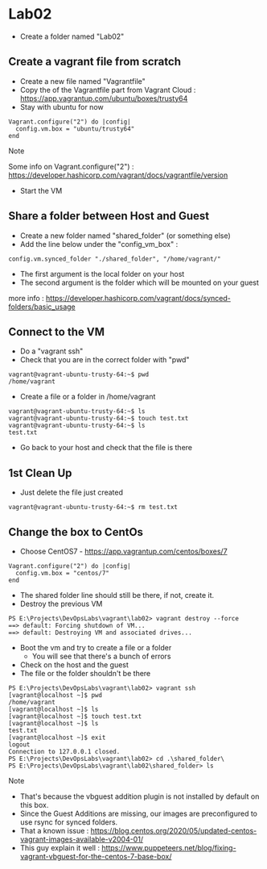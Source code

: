 # Lab02

* Create a folder named "Lab02"

## Create a vagrant file from scratch

* Create a new file named "Vagrantfile"
* Copy the of the Vagrantfile part from Vagrant Cloud : https://app.vagrantup.com/ubuntu/boxes/trusty64
* Stay with ubuntu for now
```
Vagrant.configure("2") do |config|
  config.vm.box = "ubuntu/trusty64"
end
```
> [!NOTE]
> Some info on Vagrant.configure("2") : https://developer.hashicorp.com/vagrant/docs/vagrantfile/version
* Start the VM

## Share a folder between Host and Guest
* Create a new folder named "shared_folder" (or something else)
* Add the line below under the "config_vm_box" :
```
config.vm.synced_folder "./shared_folder", "/home/vagrant/"
```
  * The first argument is the local folder on your host
  * The second argument is the folder which will be mounted on your guest

more info : https://developer.hashicorp.com/vagrant/docs/synced-folders/basic_usage

## Connect to the VM
* Do a "vagrant ssh"
* Check that you are in the correct folder with "pwd"
```
vagrant@vagrant-ubuntu-trusty-64:~$ pwd
/home/vagrant
```
* Create a file or a folder in /home/vagrant
```
vagrant@vagrant-ubuntu-trusty-64:~$ ls
vagrant@vagrant-ubuntu-trusty-64:~$ touch test.txt
vagrant@vagrant-ubuntu-trusty-64:~$ ls
test.txt
```
* Go back to your host and check that the file is there

## 1st Clean Up
* Just delete the file just created
```
vagrant@vagrant-ubuntu-trusty-64:~$ rm test.txt
```

## Change the box to CentOs
* Choose CentOS7 - https://app.vagrantup.com/centos/boxes/7
```
Vagrant.configure("2") do |config|
  config.vm.box = "centos/7"
end
```
* The shared folder line should still be there, if not, create it.
* Destroy the previous VM
```
PS E:\Projects\DevOpsLabs\vagrant\lab02> vagrant destroy --force
==> default: Forcing shutdown of VM...
==> default: Destroying VM and associated drives...
```
* Boot the vm and try to create a file or a folder
  * You will see that there's a bunch of errors
* Check on the host and the guest
* The file or the folder shouldn't be there
```
PS E:\Projects\DevOpsLabs\vagrant\lab02> vagrant ssh
[vagrant@localhost ~]$ pwd
/home/vagrant
[vagrant@localhost ~]$ ls
[vagrant@localhost ~]$ touch test.txt
[vagrant@localhost ~]$ ls
test.txt
[vagrant@localhost ~]$ exit
logout
Connection to 127.0.0.1 closed.
PS E:\Projects\DevOpsLabs\vagrant\lab02> cd .\shared_folder\
PS E:\Projects\DevOpsLabs\vagrant\lab02\shared_folder> ls
```
> [!NOTE]
> * That's because the vbguest addition plugin is not installed by default on this box.
> * Since the Guest Additions are missing, our images are preconfigured to use rsync for synced folders.
> * That a known issue : https://blog.centos.org/2020/05/updated-centos-vagrant-images-available-v2004-01/
> * This guy explain it well : https://www.puppeteers.net/blog/fixing-vagrant-vbguest-for-the-centos-7-base-box/









